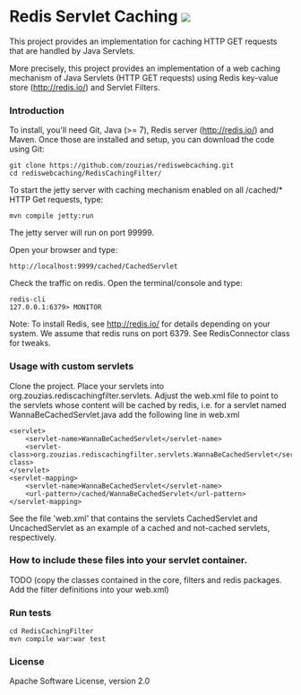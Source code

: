 # Redis Servlet Caching <a href="https://travis-ci.org/zouzias/rediswebcaching.svg?branch=master"><img src="https://travis-ci.org/zouzias/rediswebcaching.svg?branch=master"/></a>

This project provides an implementation for caching HTTP GET requests that are handled by Java Servlets. 

More precisely, this project provides an implementation of a web caching mechanism of Java Servlets (HTTP GET requests) using Redis key-value store (http://redis.io/) and Servlet Filters.

### Introduction

To install, you'll need Git, Java (>= 7), Redis server (http://redis.io/) and Maven. Once those are installed and setup, you can download the code using Git:

    git clone https://github.com/zouzias/rediswebcaching.git
    cd rediswebcaching/RedisCachingFilter/

To start the jetty server with caching mechanism enabled on all /cached/* HTTP Get requests, type:

    mvn compile jetty:run

The jetty server will run on port 99999.

Open your browser and type:

    http://localhost:9999/cached/CachedServlet
    
Check the traffic on redis. Open the terminal/console and type:

    redis-cli
    127.0.0.1:6379> MONITOR

Note: To install Redis, see http://redis.io/ for details depending on your system. We assume that redis runs on port 6379. See RedisConnector class for tweaks.

### Usage with custom servlets

Clone the project. Place your servlets into org.zouzias.rediscachingfilter.servlets. Adjust the web.xml file to point to the servlets whose content will be cached by redis, i.e. for a servlet named WannaBeCachedServlet.java add the following line in web.xml

    <servlet>
        <servlet-name>WannaBeCachedServlet</servlet-name>
        <servlet-class>org.zouzias.rediscachingfilter.servlets.WannaBeCachedServlet</servlet-class>
    </servlet>
    <servlet-mapping>
        <servlet-name>WannaBeCachedServlet</servlet-name>
        <url-pattern>/cached/WannaBeCachedServlet</url-pattern>
    </servlet-mapping>

See the file 'web.xml' that contains the servlets CachedServlet and UncachedServlet as an example of a cached and not-cached servlets, respectively.

### How to include these files into your servlet container.

TODO (copy the classes contained in the core, filters and redis packages. Add the filter definitions into your web.xml)

### Run tests

    cd RedisCachingFilter
    mvn compile war:war test

### License

Apache Software License, version 2.0



